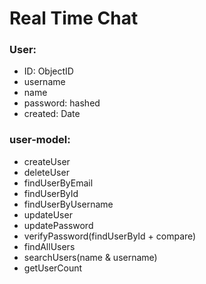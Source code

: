 # Real Time Chat

### User:
- ID: ObjectID
- username
- name
- password: hashed
- created: Date

### user-model:
- createUser
- deleteUser
- findUserByEmail
- findUserById
- findUserByUsername
- updateUser
- updatePassword
- verifyPassword(findUserById + compare)
- findAllUsers
- searchUsers(name & username)
- getUserCount